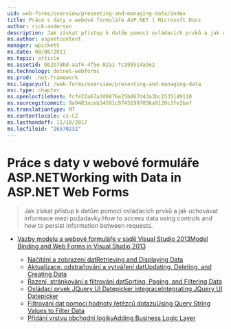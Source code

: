 ```yaml
---
uid: web-forms/overview/presenting-and-managing-data/index
title: Práce s daty v webové formuláře ASP.NET | Microsoft Docs
author: rick-anderson
description: Jak získat přístup k datům pomocí ovládacích prvků a jak uchovávat informace mezi požadavky.
ms.author: aspnetcontent
manager: wpickett
ms.date: 08/08/2011
ms.topic: article
ms.assetid: bb2b79bd-aaf4-4f5e-82a1-fc199514a3e2
ms.technology: dotnet-webforms
ms.prod: .net-framework
msc.legacyurl: /web-forms/overview/presenting-and-managing-data
msc.type: chapter
ms.openlocfilehash: fcfe22a67a2d0876e25b867d43a3bc1535149110
ms.sourcegitcommit: 9a9483aceb34591c97451997036a9120c3fe2baf
ms.translationtype: MT
ms.contentlocale: cs-CZ
ms.lasthandoff: 11/10/2017
ms.locfileid: "26570232"
---
```

<a name="working-with-data-in-aspnet-web-forms"></a><span data-ttu-id="43930-103">Práce s daty v webové formuláře ASP.NET</span><span class="sxs-lookup"><span data-stu-id="43930-103">Working with Data in ASP.NET Web Forms</span></span>
====================
> <span data-ttu-id="43930-104">Jak získat přístup k datům pomocí ovládacích prvků a jak uchovávat informace mezi požadavky.</span><span class="sxs-lookup"><span data-stu-id="43930-104">How to access data using controls and how to persist information between requests.</span></span>


- [<span data-ttu-id="43930-105">Vazby modelu a webové formuláře v sadě Visual Studio 2013</span><span class="sxs-lookup"><span data-stu-id="43930-105">Model Binding and Web Forms in Visual Studio 2013</span></span>](model-binding/index.md)

    - [<span data-ttu-id="43930-106">Načítání a zobrazení dat</span><span class="sxs-lookup"><span data-stu-id="43930-106">Retrieving and Displaying Data</span></span>](model-binding/retrieving-data.md)
    - [<span data-ttu-id="43930-107">Aktualizace, odstraňování a vytváření dat</span><span class="sxs-lookup"><span data-stu-id="43930-107">Updating, Deleting, and Creating Data</span></span>](model-binding/updating-deleting-and-creating-data.md)
    - [<span data-ttu-id="43930-108">Řazení, stránkování a filtrování dat</span><span class="sxs-lookup"><span data-stu-id="43930-108">Sorting, Paging, and Filtering Data</span></span>](model-binding/sorting-paging-and-filtering-data.md)
    - [<span data-ttu-id="43930-109">Ovládací prvek JQuery UI Datepicker integrace</span><span class="sxs-lookup"><span data-stu-id="43930-109">Integrating JQuery UI Datepicker</span></span>](model-binding/integrating-jquery-ui.md)
    - [<span data-ttu-id="43930-110">Filtrování dat pomocí hodnoty řetězců dotazu</span><span class="sxs-lookup"><span data-stu-id="43930-110">Using Query String Values to Filter Data</span></span>](model-binding/using-query-string-values-to-retrieve-data.md)
    - [<span data-ttu-id="43930-111">Přidání vrstvu obchodní logiky</span><span class="sxs-lookup"><span data-stu-id="43930-111">Adding Business Logic Layer</span></span>](model-binding/adding-business-logic-layer.md)
